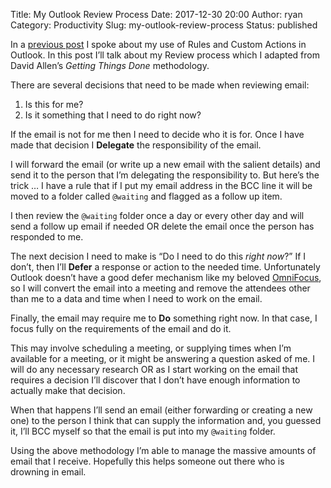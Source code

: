 Title: My Outlook Review Process
Date: 2017-12-30 20:00
Author: ryan
Category: Productivity
Slug: my-outlook-review-process
Status: published

In a [previous post](/rules-and-actions-in-outlook.html) I spoke about my use of Rules and Custom Actions in Outlook. In this post I’ll talk about my Review process which I adapted from David Allen’s *Getting Things Done* methodology.

There are several decisions that need to be made when reviewing email:

1.  Is this for me?
2.  Is it something that I need to do right now?

If the email is not for me then I need to decide who it is for. Once I have made that decision I **Delegate** the responsibility of the email.

I will forward the email (or write up a new email with the salient details) and send it to the person that I’m delegating the responsibility to. But here’s the trick … I have a rule that if I put my email address in the BCC line it will be moved to a folder called `@waiting` and flagged as a follow up item.

I then review the `@waiting` folder once a day or every other day and will send a follow up email if needed OR delete the email once the person has responded to me.

The next decision I need to make is “Do I need to do this *right now*?” If I don’t, then I’ll **Defer** a response or action to the needed time. Unfortunately Outlook doesn’t have a good defer mechanism like my beloved [OmniFocus](https://www.omnigroup.com/omnifocus/ "OmniFocus ... The GTD App for iOS and MacOS"), so I will convert the email into a meeting and remove the attendees other than me to a data and time when I need to work on the email.

Finally, the email may require me to **Do** something right now. In that case, I focus fully on the requirements of the email and do it.

This may involve scheduling a meeting, or supplying times when I’m available for a meeting, or it might be answering a question asked of me. I will do any necessary research OR as I start working on the email that requires a decision I’ll discover that I don’t have enough information to actually make that decision.

When that happens I’ll send an email (either forwarding or creating a new one) to the person I think that can supply the information and, you guessed it, I’ll BCC myself so that the email is put into my `@waiting` folder.

Using the above methodology I’m able to manage the massive amounts of email that I receive. Hopefully this helps someone out there who is drowning in email.
